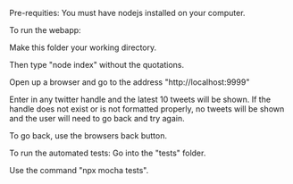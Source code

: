 Pre-requities:
You must have nodejs installed on your computer.

To run the webapp:

Make this folder your working directory.

Then type "node index" without the quotations.

Open up a browser and go to the address "http://localhost:9999"

Enter in any twitter handle and the latest 10 tweets will be shown.
If the handle does not exist or is not formatted properly, no tweets will be shown and the user will need to go back and try again.

To go back, use the browsers back button.

To run the automated tests:
Go into the "tests" folder.

Use the command "npx mocha tests".
